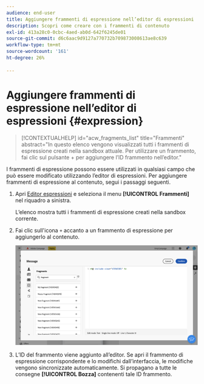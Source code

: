 ```yaml
---
audience: end-user
title: Aggiungere frammenti di espressione nell’editor di espressioni
description: Scopri come creare con i frammenti di contenuto
exl-id: 413a28c0-0cbc-4aed-ab0d-642f6245de01
source-git-commit: d6c6aac9d9127a770732b709873008613ae8c639
workflow-type: tm+mt
source-wordcount: '161'
ht-degree: 26%

---
```


# Aggiungere frammenti di espressione nell’editor di espressioni {#expression}

>[!CONTEXTUALHELP]
>id="acw_fragments_list"
>title="Frammenti"
>abstract="In questo elenco vengono visualizzati tutti i frammenti di espressione creati nella sandbox attuale. Per utilizzare un frammento, fai clic sul pulsante + per aggiungere l’ID frammento nell’editor."

<!-- pas vu dans l'UI-->

I frammenti di espressione possono essere utilizzati in qualsiasi campo che può essere modificato utilizzando l’editor di espressioni. Per aggiungere frammenti di espressione al contenuto, segui i passaggi seguenti.

1. Apri [Editor espressioni](../personalization/gs-personalization.md) e seleziona il menu **[!UICONTROL Frammenti]** nel riquadro a sinistra.

   L’elenco mostra tutti i frammenti di espressione creati nella sandbox corrente.

1. Fai clic sull&#39;icona `+` accanto a un frammento di espressione per aggiungerlo al contenuto.

   ![Schermata che mostra l&#39;aggiunta di un frammento di espressione utilizzando l&#39;icona +](assets/fragment-add-expression.png)

1. L’ID del frammento viene aggiunto all’editor. Se apri il frammento di espressione corrispondente e lo modifichi dall’interfaccia, le modifiche vengono sincronizzate automaticamente. Si propagano a tutte le consegne **[!UICONTROL Bozza]** contenenti tale ID frammento.